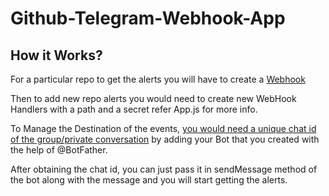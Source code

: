 # Github-Telegram-Webhook-App

## How it Works?
For a particular repo to get the alerts you will have to create a [Webhook](https://developer.github.com/webhooks/creating/)

Then to add new repo alerts you would need to create new WebHook Handlers with a path and a secret refer App.js for more info.

To Manage the Destination of the events, [you would need a unique chat id of the group/private conversation](https://pupli.net/2019/02/get-chat-id-from-telegram-bot/) by adding your Bot that you   created with the help of @BotFather.

After obtaining the chat id, you can just pass it in sendMessage method of the bot along with the message and you will start getting the alerts.

